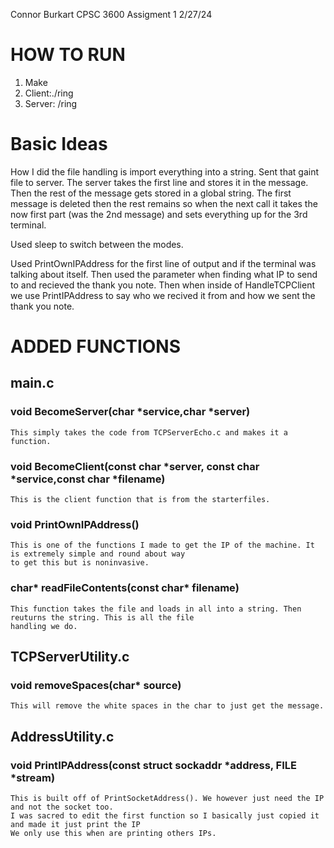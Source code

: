 Connor Burkart
CPSC 3600
Assigment 1
2/27/24


# HOW TO RUN

1. Make
2. Client:./ring <IP> <Port> <FileName>
3. Server: /ring <IP> <Port>

# Basic Ideas 

How I did the file handling is import everything into a string. Sent that gaint file to server.
The server takes the first line and stores it in the message. Then the rest of the message gets
stored in a global string. The first message is deleted then the rest remains so when the next
call it takes the now first part (was the 2nd message) and sets everything up for the 3rd terminal.

Used sleep to switch between the modes.

Used PrintOwnIPAddress for the first line of output and if the terminal was talking about itself.
Then used the parameter when finding what IP to send to and recieved the thank you note.
Then when inside of HandleTCPClient we use PrintIPAddress to say who we recived it from and how we sent the thank you note.


# ADDED FUNCTIONS 

## main.c

### void BecomeServer(char *service,char *server)
	This simply takes the code from TCPServerEcho.c and makes it a function.

### void BecomeClient(const char *server, const char *service,const char *filename)
	This is the client function that is from the starterfiles.

### void PrintOwnIPAddress()
	This is one of the functions I made to get the IP of the machine. It is extremely simple and round about way
	to get this but is noninvasive.

### char* readFileContents(const char* filename)
	This function takes the file and loads in all into a string. Then reuturns the string. This is all the file
	handling we do.

## TCPServerUtility.c

### void removeSpaces(char* source)
	This will remove the white spaces in the char to just get the message.

## AddressUtility.c

### void PrintIPAddress(const struct sockaddr *address, FILE *stream)
	This is built off of PrintSocketAddress(). We however just need the IP and not the socket too.
	I was sacred to edit the first function so I basically just copied it and made it just print the IP
	We only use this when are printing others IPs.


